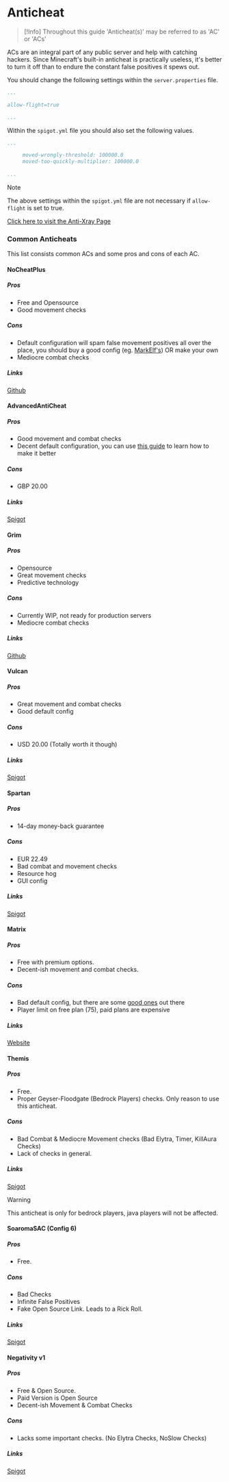 # Anticheat

> [!Info]
> Throughout this guide 'Anticheat(s)' may be referred to as 'AC' or 'ACs'

ACs are an integral part of any public server and help with catching hackers. Since Minecraft's built-in anticheat is practically useless, it's better to turn it off than to endure the constant false positives it spews out. 

You should change the following settings within the  `server.properties` file.

```yml
...

allow-flight=true

...

```

Within the `spigot.yml` file you should also set the following values.

```yml
...

     moved-wrongly-threshold: 100000.0
     moved-too-quickly-multiplier: 100000.0
     
...
```

> [!NOTE]
> The above settings within the `spigot.yml` file are not necessary if `allow-flight` is set to true.

[Click here to visit the Anti-Xray Page](antixray.md)

### Common Anticheats

This list consists common ACs and some pros and cons of each AC.

#### NoCheatPlus

##### Pros
  - Free and Opensource
  - Good movement checks

##### Cons
  - Default configuration will spam false movement positives all over the place, you should buy a good config (eg. [MarkElf's](https://www.mc-market.org/resources/475/)) OR make your own
  - Mediocre combat checks

##### Links 
[Github](https://github.com/Updated-NoCheatPlus/NoCheatPlus)
  
#### AdvancedAntiCheat

##### Pros
  - Good movement and combat checks
  - Decent default configuration, you can use [this guide](https://www.spigotmc.org/threads/109418/) to learn how to make it better

##### Cons
  - GBP 20.00

##### Links 
[Spigot](https://www.spigotmc.org/resources/6442/)

#### Grim

##### Pros
  - Opensource
  - Great movement checks
  - Predictive technology

##### Cons
  - Currently WIP, not ready for production servers
  - Mediocre combat checks

##### Links 
[Github](https://github.com/MWHunter/Grim)

#### Vulcan

##### Pros
  - Great movement and combat checks
  - Good default config

##### Cons
  - USD 20.00 (Totally worth it though)

##### Links 
[Spigot](https://www.spigotmc.org/resources/83626/)

#### Spartan

##### Pros
  - 14-day money-back guarantee

##### Cons
  - EUR 22.49
  - Bad combat and movement checks
  - Resource hog
  - GUI config

##### Links 
[Spigot](https://www.spigotmc.org/resources/25638/)

#### Matrix

##### Pros
  - Free with premium options.
  - Decent-ish movement and combat checks.

##### Cons
  - Bad default config, but there are some [good ones](https://github.com/QuantumSuite/MatrixChecks) out there
  - Player limit on free plan (75), paid plans are expensive

##### Links 
[Website](https://matrix.rip)

#### Themis

##### Pros
  - Free.
  - Proper Geyser-Floodgate (Bedrock Players) checks. Only reason to use this anticheat.

##### Cons
  - Bad Combat & Mediocre Movement checks (Bad Elytra, Timer, KillAura Checks)
  - Lack of checks in general.

##### Links 
[Spigot](https://www.spigotmc.org/resources/themis-anti-cheat-1-17-1-18-bedrock-support-paper-compatibility-free-optimized.90766/)

> [!warning]
> This anticheat is only for bedrock players, java players will not be affected.

#### SoaromaSAC (Config 6)

##### Pros
  - Free.

##### Cons
  - Bad Checks
  - Infinite False Positives
  - Fake Open Source Link. Leads to a Rick Roll.

##### Links 
[Spigot](https://www.spigotmc.org/resources/soaromasac-lightweight-cheat-detection-system.87702/)

#### Negativity v1

##### Pros
  - Free & Open Source.
  - Paid Version is Open Source
  - Decent-ish Movement & Combat Checks

##### Cons
  - Lacks some important checks. (No Elytra Checks, NoSlow Checks)

##### Links 
[Spigot](https://www.spigotmc.org/resources/soaromasac-lightweight-cheat-detection-system.87702/)

